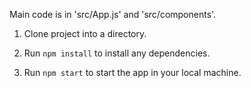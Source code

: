 Main code is in 'src/App.js' and 'src/components'.

1. Clone project into a directory.

2. Run ```npm install``` to install any dependencies.

3. Run ```npm start``` to start the app in your local machine.
